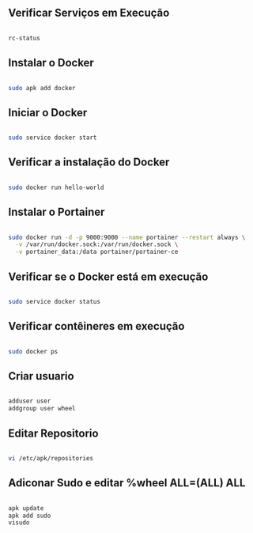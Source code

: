 
## Verificar Serviços em Execução

```bash

rc-status

```

## Instalar o Docker

```bash

sudo apk add docker

```

## Iniciar o Docker

```bash

sudo service docker start

```

## Verificar a instalação do Docker

```bash

sudo docker run hello-world

```

## Instalar o Portainer

```bash

sudo docker run -d -p 9000:9000 --name portainer --restart always \
  -v /var/run/docker.sock:/var/run/docker.sock \
  -v portainer_data:/data portainer/portainer-ce

```

## Verificar se o Docker está em execução

```bash

sudo service docker status

```

## Verificar contêineres em execução

```bash

sudo docker ps

```

## Criar usuario

```bash

adduser user
addgroup user wheel


```

## Editar Repositorio

```bash

vi /etc/apk/repositories

```

## Adiconar Sudo e editar %wheel ALL=(ALL) ALL

```bash

apk update
apk add sudo
visudo

```
